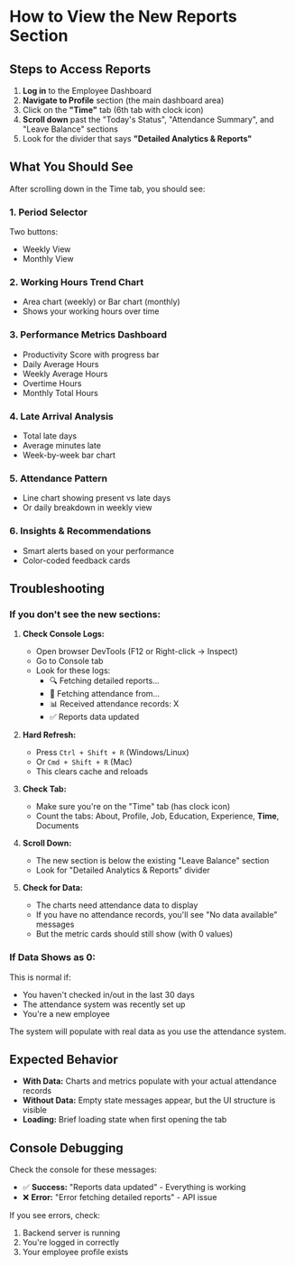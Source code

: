 # How to View the New Reports Section

## Steps to Access Reports

1. **Log in** to the Employee Dashboard
2. **Navigate to Profile** section (the main dashboard area)
3. Click on the **"Time"** tab (6th tab with clock icon)
4. **Scroll down** past the "Today's Status", "Attendance Summary", and "Leave Balance" sections
5. Look for the divider that says **"Detailed Analytics & Reports"**

## What You Should See

After scrolling down in the Time tab, you should see:

### 1. Period Selector
Two buttons:
- Weekly View
- Monthly View

### 2. Working Hours Trend Chart
- Area chart (weekly) or Bar chart (monthly)
- Shows your working hours over time

### 3. Performance Metrics Dashboard
- Productivity Score with progress bar
- Daily Average Hours
- Weekly Average Hours  
- Overtime Hours
- Monthly Total Hours

### 4. Late Arrival Analysis
- Total late days
- Average minutes late
- Week-by-week bar chart

### 5. Attendance Pattern
- Line chart showing present vs late days
- Or daily breakdown in weekly view

### 6. Insights & Recommendations
- Smart alerts based on your performance
- Color-coded feedback cards

## Troubleshooting

### If you don't see the new sections:

1. **Check Console Logs:**
   - Open browser DevTools (F12 or Right-click → Inspect)
   - Go to Console tab
   - Look for these logs:
     - 🔍 Fetching detailed reports...
     - 📅 Fetching attendance from...
     - 📊 Received attendance records: X
     - ✅ Reports data updated

2. **Hard Refresh:**
   - Press `Ctrl + Shift + R` (Windows/Linux)
   - Or `Cmd + Shift + R` (Mac)
   - This clears cache and reloads

3. **Check Tab:**
   - Make sure you're on the "Time" tab (has clock icon)
   - Count the tabs: About, Profile, Job, Education, Experience, **Time**, Documents

4. **Scroll Down:**
   - The new section is below the existing "Leave Balance" section
   - Look for "Detailed Analytics & Reports" divider

5. **Check for Data:**
   - The charts need attendance data to display
   - If you have no attendance records, you'll see "No data available" messages
   - But the metric cards should still show (with 0 values)

### If Data Shows as 0:

This is normal if:
- You haven't checked in/out in the last 30 days
- The attendance system was recently set up
- You're a new employee

The system will populate with real data as you use the attendance system.

## Expected Behavior

- **With Data:** Charts and metrics populate with your actual attendance records
- **Without Data:** Empty state messages appear, but the UI structure is visible
- **Loading:** Brief loading state when first opening the tab

## Console Debugging

Check the console for these messages:
- ✅ **Success:** "Reports data updated" - Everything is working
- ❌ **Error:** "Error fetching detailed reports" - API issue

If you see errors, check:
1. Backend server is running
2. You're logged in correctly
3. Your employee profile exists

